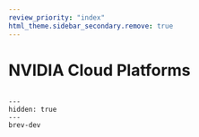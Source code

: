 ```yaml
---
review_priority: "index"
html_theme.sidebar_secondary.remove: true
---
```


# NVIDIA Cloud Platforms

```{include} ../../_includes/menus/nvidia.md

```

```{toctree}
---
hidden: true
---
brev-dev
```
